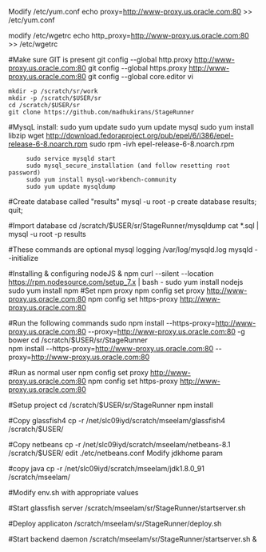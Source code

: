 Modify /etc/yum.conf
	echo proxy=http://www-proxy.us.oracle.com:80 >> /etc/yum.conf

modify /etc/wgetrc
	echo http_proxy=http://www-proxy.us.oracle.com:80 >> /etc/wgetrc



#Make sure GIT is present 
	git config --global http.proxy http://www-proxy.us.oracle.com:80
	git config --global https.proxy http://www-proxy.us.oracle.com:80
	git config --global core.editor vi
	
	mkdir -p /scratch/sr/work
	mkdir -p /scratch/$USER/sr
	cd /scratch/$USER/sr
	git clone https://github.com/madhukirans/StageRunner


#MysqL install:
		 sudo yum update
		 sudo yum update mysql
		 sudo yum install libzip
		 wget http://download.fedoraproject.org/pub/epel/6/i386/epel-release-6-8.noarch.rpm
		 sudo rpm -ivh epel-release-6-8.noarch.rpm

		 sudo service mysqld start
		 sudo mysql_secure_installation (and follow resetting root password)
		 sudo yum install mysql-workbench-community
		 sudo yum update mysqldump

#Create database called "results"
	mysql -u root -p
	create database results;
	quit;

#Import database
	cd /scratch/$USER/sr/StageRunner/mysqldump
	cat *.sql | mysql -u root -p results

#These commands are optional
 	mysql logging /var/log/mysqld.log
 	mysqld --initialize


#Installing & configuring nodeJS & npm
	curl --silent --location https://rpm.nodesource.com/setup_7.x | bash -
	sudo yum install nodejs
	sudo yum install npm
#Set npm proxy 
	npm config set proxy http://www-proxy.us.oracle.com:80
	npm config set https-proxy http://www-proxy.us.oracle.com:80
	
#Run the following commands
        sudo npm install --https-proxy=http://www-proxy.us.oracle.com:80 --proxy=http://www-proxy.us.oracle.com:80 -g bower 
	cd /scratch/$USER/sr/StageRunner	
	npm install --https-proxy=http://www-proxy.us.oracle.com:80 --proxy=http://www-proxy.us.oracle.com:80
	

#Run as normal user
	npm config set proxy http://www-proxy.us.oracle.com:80
	npm config set https-proxy http://www-proxy.us.oracle.com:80

#Setup project
	cd /scratch/$USER/sr/StageRunner
	npm install


#Copy glassfish4
	 cp -r /net/slc09iyd/scratch/mseelam/glassfish4 /scratch/$USER/

#Copy netbeans
	 cp -r /net/slc09iyd/scratch/mseelam/netbeans-8.1 /scratch/$USER/
	 edit ./etc/netbeans.conf
	 Modify jdkhome param

#copy java
cp -r /net/slc09iyd/scratch/mseelam/jdk1.8.0_91 /scratch/mseelam/

#Modify env.sh with appropriate values

#Start glassfish server
	/scratch/mseelam/sr/StageRunner/startserver.sh

#Deploy applicaton
	/scratch/mseelam/sr/StageRunner/deploy.sh

#Start backend daemon
	/scratch/mseelam/sr/StageRunner/startserver.sh &
